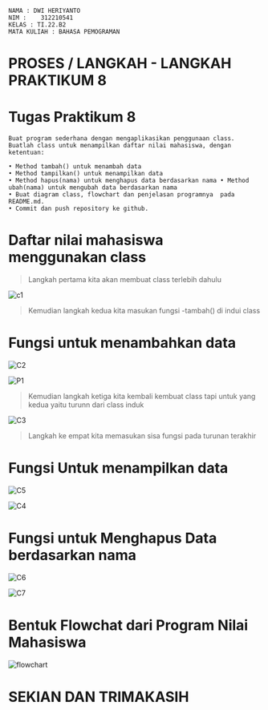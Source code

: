     NAMA : DWI HERIYANTO
    NIM : 	 312210541
    KELAS : TI.22.B2
    MATA KULIAH : BAHASA PEMOGRAMAN

# PROSES / LANGKAH - LANGKAH PRAKTIKUM 8

# Tugas Praktikum 8

    Buat program sederhana dengan mengaplikasikan penggunaan class. Buatlah class untuk menampilkan daftar nilai mahasiswa, dengan ketentuan: 

    • Method tambah() untuk menambah data 
    • Method tampilkan() untuk menampilkan data 
    • Method hapus(nama) untuk menghapus data berdasarkan nama • Method ubah(nama) untuk mengubah data berdasarkan nama
    • Buat diagram class, flowchart dan penjelasan programnya  pada README.md. 
    • Commit dan push repository ke github.


# Daftar nilai mahasiswa menggunakan class

> Langkah pertama kita akan membuat class terlebih dahulu

![c1](https://user-images.githubusercontent.com/115912116/206904090-7490a876-227f-40e0-bec8-2b15f211de59.PNG)

> Kemudian langkah kedua kita masukan fungsi -tambah() di indui class

# Fungsi untuk menambahkan data

![C2](https://user-images.githubusercontent.com/115912116/206904268-54e26c68-6d97-4e84-b759-a57bcf065eed.PNG)

![P1](https://user-images.githubusercontent.com/115912116/206892504-fffc3b8d-a99a-4eec-b763-df81b0d6c029.PNG)


> Kemudian langkah ketiga kita kembali kembuat class tapi untuk yang kedua yaitu turunn dari class induk

![C3](https://user-images.githubusercontent.com/115912116/206904745-502bd640-9218-4637-ad19-c8ce5c1dd031.PNG)

> Langkah ke empat kita memasukan sisa fungsi pada turunan terakhir

# Fungsi Untuk menampilkan data

![C5](https://user-images.githubusercontent.com/115912116/206905081-9c1541c0-54a6-4f8f-9405-3d05920c3829.PNG)

![C4](https://user-images.githubusercontent.com/115912116/206905072-4b784e50-7e13-49ec-b6ff-e55772fd9369.PNG)

# Fungsi untuk Menghapus Data berdasarkan nama

![C6](https://user-images.githubusercontent.com/115912116/206905385-c5ed2269-7f06-41b4-8d08-030531165451.PNG)

![C7](https://user-images.githubusercontent.com/115912116/206905392-1ee4e10e-11b5-4b29-acd5-6bb2c98e50f9.PNG)

# Bentuk Flowchat dari Program Nilai Mahasiswa

![flowchart](https://user-images.githubusercontent.com/115912116/206892892-42a88682-2073-449f-b3c6-1038de0632da.jpg)

# SEKIAN DAN  TRIMAKASIH



